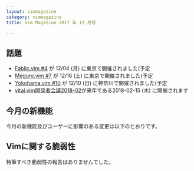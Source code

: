 ```yaml
---
layout: vimmagazine
category: vimmagazine
title: Vim Magazine 2017 年 12 月号

---
```


## 話題

*   [Fablic.vim #4](https://fablicvim.connpass.com/event/71673/) が 12/04 (月) に東京で開催されました(予定
*   [Meguro.vim #7](https://megurovim.connpass.com/event/72311/) が 12/16 (土) に東京で開催されました(予定
*   [Yokohama.vim #10](https://yokohamavim.connpass.com/event/73077/) が 12/10 (日) に神奈川で開催されました(予定
* [vital.vim開発者会議2018-02](https://fablicvim.connpass.com/event/74842/)が来年である2018-02-15 (木) に開催されます

## 今月の新機能

今月の新機能及びユーザーに影響のある変更は以下のとおりです。

## Vimに関する脆弱性

特筆すべき脆弱性の報告はありませんでした。
